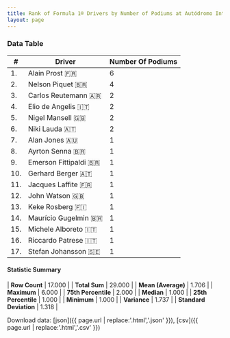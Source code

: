 ```yaml
---
title: Rank of Formula 1® Drivers by Number of Podiums at Autódromo Internacional Nelson Piquet
layout: page
---
```


<canvas id="chart" width="400" height="180"></canvas>
<script>
var data = {
    "datasets": [
        {
            "backgroundColor": [
                "#f3a935",
                "#f3a935",
                "#f3a935",
                "#f3a935",
                "#f3a935",
                "#f3a935",
                "#f3a935",
                "#f3a935",
                "#f3a935",
                "#f3a935",
                "#f3a935",
                "#f3a935",
                "#f3a935",
                "#f3a935",
                "#f3a935",
                "#f3a935",
                "#f3a935"
            ],
            "borderColor": [
                "#f68639",
                "#f68639",
                "#f68639",
                "#f68639",
                "#f68639",
                "#f68639",
                "#f68639",
                "#f68639",
                "#f68639",
                "#f68639",
                "#f68639",
                "#f68639",
                "#f68639",
                "#f68639",
                "#f68639",
                "#f68639",
                "#f68639"
            ],
            "borderWidth": 1,
            "data": [
                6.0,
                4.0,
                2.0,
                2.0,
                2.0,
                2.0,
                1.0,
                1.0,
                1.0,
                1.0,
                1.0,
                1.0,
                1.0,
                1.0,
                1.0,
                1.0,
                1.0
            ],
            "label": "Number Of Podiums"
        }
    ],
    "labels": [
        "Alain Prost",
        "Nelson Piquet",
        "Carlos Reutemann",
        "Elio de Angelis",
        "Nigel Mansell",
        "Niki Lauda",
        "Alan Jones",
        "Ayrton Senna",
        "Emerson Fittipaldi",
        "Gerhard Berger",
        "Jacques Laffite",
        "John Watson",
        "Keke Rosberg",
        "Maurício Gugelmin",
        "Michele Alboreto",
        "Riccardo Patrese",
        "Stefan Johansson"
    ]
};
var options = {
  legend: {
    display: false
  },
  scales: {
    xAxes: [{
      ticks: {
        beginAtZero: true,
        maxRotation: 180,
        display: window.innerWidth > 800
      }
    }],
    yAxes: [{
      ticks: {
        beginAtZero: true
      }
    }]
  },
  onResize: function(chart, size) {
    chart.options.scales.xAxes[0].ticks.display = size.width > 800;
  }
};
var chart = new Chart("chart", {
    data: data,
    type: 'bar',
    options: options
});
</script>



### Data Table

| # | Driver | Number Of Podiums |
|--|--|--|
| 1. | Alain Prost 🇫🇷 | 6 |
| 2. | Nelson Piquet 🇧🇷 | 4 |
| 3. | Carlos Reutemann 🇦🇷 | 2 |
| 4. | Elio de Angelis 🇮🇹 | 2 |
| 5. | Nigel Mansell 🇬🇧 | 2 |
| 6. | Niki Lauda 🇦🇹 | 2 |
| 7. | Alan Jones 🇦🇺 | 1 |
| 8. | Ayrton Senna 🇧🇷 | 1 |
| 9. | Emerson Fittipaldi 🇧🇷 | 1 |
| 10. | Gerhard Berger 🇦🇹 | 1 |
| 11. | Jacques Laffite 🇫🇷 | 1 |
| 12. | John Watson 🇬🇧 | 1 |
| 13. | Keke Rosberg 🇫🇮 | 1 |
| 14. | Maurício Gugelmin 🇧🇷 | 1 |
| 15. | Michele Alboreto 🇮🇹 | 1 |
| 16. | Riccardo Patrese 🇮🇹 | 1 |
| 17. | Stefan Johansson 🇸🇪 | 1 |

#### Statistic Summary

| **Row Count** | 17.000 |
| **Total Sum** | 29.000 |
| **Mean (Average)** | 1.706 |
| **Maximum** | 6.000 |
| **75th Percentile** | 2.000 |
| **Median** | 1.000 |
| **25th Percentile** | 1.000 |
| **Minimum** | 1.000 |
| **Variance** | 1.737 |
| **Standard Deviation** | 1.318 |

Download data: [json]({{ page.url | replace:'.html','.json' }}), [csv]({{ page.url | replace:'.html','.csv' }})
